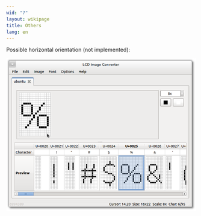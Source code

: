 ```yaml
---
wid: "7"
layout: wikipage
title: Others
lang: en
---
```

Possible horizontal orientation (not implemented):

![Horizontal orientation](index-1.png "Horizontal orientation")